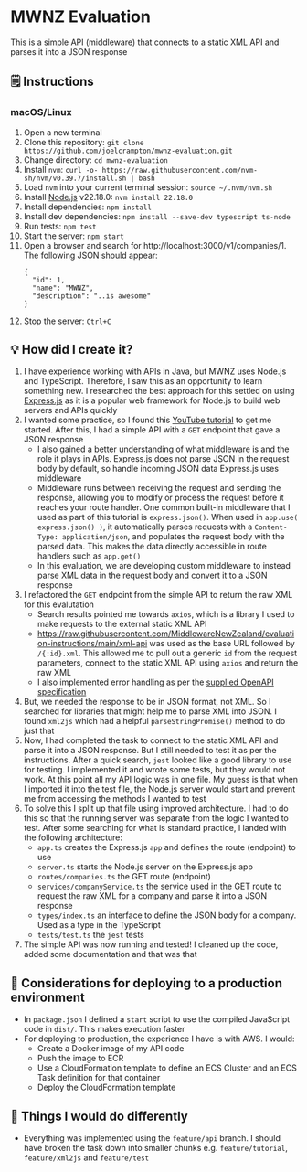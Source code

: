 # MWNZ Evaluation
This is a simple API (middleware) that connects to a static XML API and parses it into a JSON response

## :spiral_notepad: Instructions
### macOS/Linux
1. Open a new terminal
2. Clone this repository: `git clone https://github.com/joelcrampton/mwnz-evaluation.git`
3. Change directory: `cd mwnz-evaluation`
4. Install `nvm`: `curl -o- https://raw.githubusercontent.com/nvm-sh/nvm/v0.39.7/install.sh | bash`
5. Load `nvm` into your current terminal session: `source ~/.nvm/nvm.sh`
6. Install [Node.js](https://nodejs.org/en) v22.18.0: `nvm install 22.18.0`
7. Install dependencies: `npm install`
8. Install dev dependencies: `npm install --save-dev typescript ts-node`
9. Run tests: `npm test`
10. Start the server: `npm start`
11. Open a browser and search for http://localhost:3000/v1/companies/1. The following JSON should appear:
    ```
    {
      "id": 1,
      "name": "MWNZ",
      "description": "..is awesome"
    }
    ```
12. Stop the server: `Ctrl+C`

## :bulb: How did I create it?
1. I have experience working with APIs in Java, but MWNZ uses Node.js and TypeScript. Therefore, I saw this as an opportunity to learn something new. I researched the best approach for this settled on using [Express.js](https://expressjs.com/) as it is a popular web framework for Node.js to build web servers and APIs quickly
2. I wanted some practice, so I found this [YouTube tutorial](https://www.youtube.com/watch?v=-MTSQjw5DrM) to get me started. After this, I had a simple API with a `GET` endpoint that gave a JSON response
    - I also gained a better understanding of what middleware is and the role it plays in APIs. Express.js does not parse JSON in the request body by default, so handle incoming JSON data Express.js uses middleware
    - Middleware runs between receiving the request and sending the response, allowing you to modify or process the request before it reaches your route handler. One common built-in middleware that I used as part of this tutorial is `express.json()`. When used in `app.use( express.json() )`, it automatically parses requests with a `Content-Type: application/json`, and populates the request body with the parsed data. This makes the data directly accessible in route handlers such as `app.get()`
    - In this evaluation, we are developing custom middleware to instead parse XML data in the request body and convert it to a JSON response
3. I refactored the `GET` endpoint from the simple API to return the raw XML for this evalutation
    - Search results pointed me towards `axios`, which is a library I used to make requests to the external static XML API
    - https://raw.githubusercontent.com/MiddlewareNewZealand/evaluation-instructions/main/xml-api was used as the base URL followed by `/{:id}.xml`. This allowed me to pull out a generic `id` from the request parameters, connect to the static XML API using `axios` and return the raw XML
    - I also implemented error handling as per the [supplied OpenAPI specification](https://github.com/MiddlewareNewZealand/evaluation-instructions/blob/main/openapi-companies.yaml)
5. But, we needed the response to be in JSON format, not XML. So I searched for libraries that might help me to parse XML into JSON. I found `xml2js` which had a helpful `parseStringPromise()` method to do just that
6. Now, I had completed the task to connect to the static XML API and parse it into a JSON response. But I still needed to test it as per the instructions. After a quick search, `jest` looked like a good library to use for testing. I implemented it and wrote some tests, but they would not work. At this point all my API logic was in one file. My guess is that when I imported it into the test file, the Node.js server would start and prevent me from accessing the methods I wanted to test
7. To solve this I split up that file using improved architecture. I had to do this so that the running server was separate from the logic I wanted to test. After some searching for what is standard practice, I landed with the following architecture:
    - `app.ts` creates the Express.js `app` and defines the route (endpoint) to use
    - `server.ts` starts the Node.js server on the Express.js app
    - `routes/companies.ts` the GET route (endpoint)
    - `services/companyService.ts` the service used in the GET route to request the raw XML for a company and parse it into a JSON response
    - `types/index.ts` an interface to define the JSON body for a company. Used as a type in the TypeScript
    - `tests/test.ts` the `jest` tests
8. The simple API was now running and tested! I cleaned up the code, added some documentation and that was that

## :thought_balloon: Considerations for deploying to a production environment
- In `package.json` I defined a `start` script to use the compiled JavaScript code in `dist/`. This makes execution faster
- For deploying to production, the experience I have is with AWS. I would:
    - Create a Docker image of my API code
    - Push the image to ECR
    - Use a CloudFormation template to define an ECS Cluster and an ECS Task definition for that container
    - Deploy the CloudFormation template

## :repeat: Things I would do differently
- Everything was implemented using the `feature/api` branch. I should have broken the task down into smaller chunks e.g. `feature/tutorial`, `feature/xml2js` and `feature/test`
